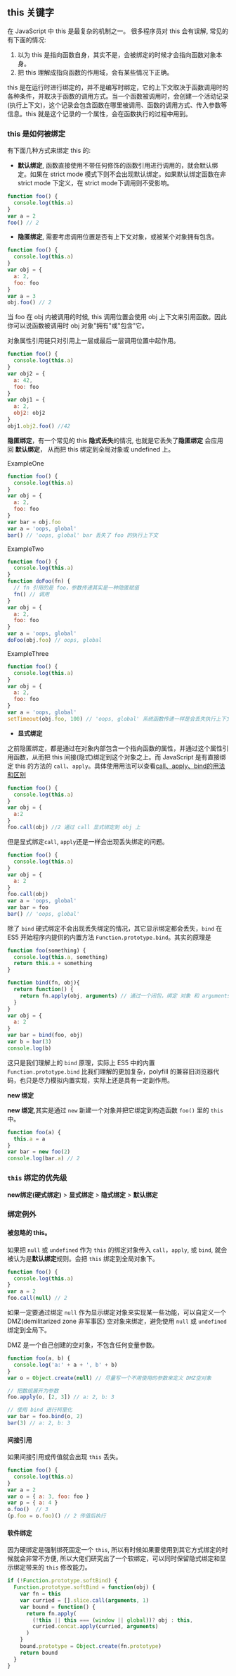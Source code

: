 ## this 关键字

在 JavaScript 中 this 是最复杂的机制之一。
很多程序员对 this 会有误解, 常见的有下面的情况:
1. 以为 this 是指向函数自身，其实不是，会被绑定的时候才会指向函数对象本身。
2. 把 this 理解成指向函数的作用域，会有某些情况下正确。

this 是在运行时进行绑定的，并不是编写时绑定，它的上下文取决于函数调用时的各种条件，并取决于函数的调用方式。当一个函数被调用时，会创建一个活动记录(执行上下文)，这个记录会包含函数在哪里被调用、函数的调用方式、传入参数等信息。this 就是这个记录的一个属性，会在函数执行的过程中用到。

### this 是如何被绑定

有下面几种方式来绑定 this 的:

- **默认绑定**, 函数直接使用不带任何修饰的函数引用进行调用的，就会默认绑定。如果在 strict mode 模式下则不会出现默认绑定。如果默认绑定函数在非 strict mode 下定义，在 strict mode下调用则不受影响。

```js
function foo() {
  console.log(this.a)
}
var a = 2
foo() // 2
```

- **隐匿绑定**, 需要考虑调用位置是否有上下文对象，或被某个对象拥有包含。

```js
function foo() {
  console.log(this.a)
}
var obj = {
  a: 2,
  foo: foo
}
var a = 3
obj.foo() // 2
```

当 foo 在 obj 内被调用的时候, this 调用位置会使用 obj 上下文来引用函数。因此你可以说函数被调用时 obj 对象"拥有"或"包含"它。

对象属性引用链只对引用上一层或最后一层调用位置中起作用。

```js
function foo() {
  console.log(this.a)
}
var obj2 = {
  a: 42,
  foo: foo
}
var obj1 = {
  a: 2,
  obj2: obj2
}
obj1.obj2.foo() //42
```

**隐匿绑定**，有一个常见的 this **隐式丢失**的情况, 也就是它丢失了**隐匿绑定** 会应用回 **默认绑定**， 从而把 this 绑定到全局对象或 undefined 上。

ExampleOne
```js
function foo() {
  console.log(this.a)
}
var obj = {
  a: 2,
  foo: foo
}
var bar = obj.foo
var a = 'oops, global'
bar() // 'oops, global' bar 丢失了 foo 的执行上下文
```

ExampleTwo
```js
function foo() {
  console.log(this.a)
}
function doFoo(fn) {
  // fn 引用的是 foo，参数传递其实是一种隐匿赋值
  fn() // 调用
}
var obj = {
  a: 2,
  foo: foo
}
var a = 'oops, global'
doFoo(obj.foo) // oops, global
```

ExampleThree
```js
function foo() {
  console.log(this.a)
}
var obj = {
  a: 2,
  foo: foo
}
var a = 'oops, global'
setTimeout(obj.foo, 100) // 'oops, global' 系统函数传递一样是会丢失执行上下文
```

- **显式绑定**

之前隐匿绑定，都是通过在对象内部包含一个指向函数的属性，并通过这个属性引用函数，从而把 this 间接(隐式)绑定到这个对象之上。而 JavaScript 是有直接绑定 this 的方法的 `call`、`apply`。具体使用用法可以查看[call、apply、bind的用法和区别](./call&apply&bind.md)

```js
function foo() {
  console.log(this.a)
}
var obj = {
  a:2
}
foo.call(obj) //2 通过 call 显式绑定到 obj 上
```

但是显式绑定`call`, `apply`还是一样会出现丢失绑定的问题。
```js
function foo() {
  console.log(this.a)
}
var obj = {
  a: 2
}
foo.call(obj)
var a = 'oops, global'
var bar = foo
bar() // 'oops, global'
```

除了 `bind` 硬式绑定不会出现丢失绑定的情况，其它显示绑定都会丢失，`bind` 在 ES5 开始程序内提供的内置方法 `Function.prototype.bind`。其实的原理是

```js
function foo(something) {
  console.log(this.a, something)
  return this.a + something
}

function bind(fn, obj){
  return function() {
    return fn.apply(obj, arguments) // 通过一个闭包，绑定 对象 和 arguments 的状态
  }
}
var obj = {
  a: 2
}
var bar = bind(foo, obj)
var b = bar(3)
console.log(b)
```
这只是我们理解上的 `bind` 原理，实际上 ES5 中的内置 `Function.prototype.bind` 比我们理解的更加复杂，polyfill 的兼容旧浏览器代码，也只是尽力模拟内置实现，实际上还是具有一定副作用。

**new 绑定**

**new 绑定**,其实是通过 `new` 新建一个对象并把它绑定到构造函数 `foo()` 里的 `this` 中。

```js
function foo(a) {
  this.a = a
}
var bar = new foo(2)
console.log(bar.a) // 2
```

### `this` 绑定的优先级

**new绑定(硬式绑定)** > **显式绑定** > **隐式绑定** > **默认绑定**


### 绑定例外

#### 被忽略的 this。

如果把 `null` 或 `undefined` 作为 `this` 的绑定对象传入 `call`，`apply`, 或 `bind`, 就会被认为是**默认绑定**规则。会把 `this` 绑定到全局对象下。

```js
function foo() {
  console.log(this.a)
}
var a = 2
foo.call(null) // 2
```

如果一定要通过绑定 `null` 作为显示绑定对象来实现某一些功能，可以自定义一个 DMZ(demilitarized zone 非军事区) 空对象来绑定，避免使用 `null` 或 `undefined` 绑定到全局下。

DMZ 是一个自己创建的空对象，不包含任何变量参数。

```js
function foo(a, b) {
  console.log('a:' + a + ', b' + b)
}
var o = Object.create(null) // 尽量写一个不用使用的参数来定义 DMZ空对象

// 把数组展开为参数
foo.apply(o, [2, 3]) // a: 2, b: 3

// 使用 bind 进行柯里化
var bar = foo.bind(o, 2)
bar(3) // a: 2, b: 3
```

#### 间接引用

如果间接引用或传值就会出现 `this` 丢失。

```js
function foo() {
  console.log(this.a)
}
var a = 2
var o = { a: 3, foo: foo }
var p = { a: 4 }
o.foo()  // 3
(p.foo = o.foo)() // 2 传值后执行
```

#### 软件绑定

因为硬绑定是强制绑死固定一个 `this`, 所以有时候如果要使用到其它方式绑定的时候就会非常不方便, 所以大佬们研究出了一个软绑定，可以同时保留隐式绑定和显示绑定带来的 `this` 修改能力。

```js
if (!Function.prototype.softBind) {
  Function.prototype.softBind = function(obj) {
    var fn = this
    var curried = [].slice.call(arguments, 1)
    var bound = function() {
      return fn.apply(
        (!this || this === (window || global))? obj : this,
        curried.concat.apply(curried, arguments)
      )
    }
    bound.prototype = Object.create(fn.prototype)
    return bound
  }
}
```

